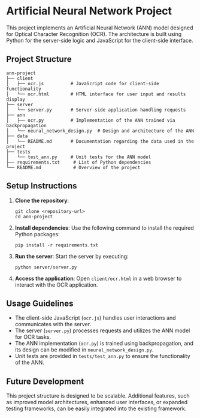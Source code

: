 # Artificial Neural Network Project

This project implements an Artificial Neural Network (ANN) model designed for Optical Character Recognition (OCR). The architecture is built using Python for the server-side logic and JavaScript for the client-side interface.

## Project Structure

```
ann-project
├── client
│   ├── ocr.js          # JavaScript code for client-side functionality
│   └── ocr.html        # HTML interface for user input and results display
├── server
│   └── server.py       # Server-side application handling requests
├── ann
│   ├── ocr.py          # Implementation of the ANN trained via backpropagation
│   └── neural_network_design.py  # Design and architecture of the ANN
├── data
│   └── README.md       # Documentation regarding the data used in the project
├── tests
│   └── test_ann.py     # Unit tests for the ANN model
├── requirements.txt     # List of Python dependencies
└── README.md            # Overview of the project
```

## Setup Instructions

1. **Clone the repository**:
   ```
   git clone <repository-url>
   cd ann-project
   ```

2. **Install dependencies**:
   Use the following command to install the required Python packages:
   ```
   pip install -r requirements.txt
   ```

3. **Run the server**:
   Start the server by executing:
   ```
   python server/server.py
   ```

4. **Access the application**:
   Open `client/ocr.html` in a web browser to interact with the OCR application.

## Usage Guidelines

- The client-side JavaScript (`ocr.js`) handles user interactions and communicates with the server.
- The server (`server.py`) processes requests and utilizes the ANN model for OCR tasks.
- The ANN implementation (`ocr.py`) is trained using backpropagation, and its design can be modified in `neural_network_design.py`.
- Unit tests are provided in `tests/test_ann.py` to ensure the functionality of the ANN.

## Future Development

This project structure is designed to be scalable. Additional features, such as improved model architectures, enhanced user interfaces, or expanded testing frameworks, can be easily integrated into the existing framework.